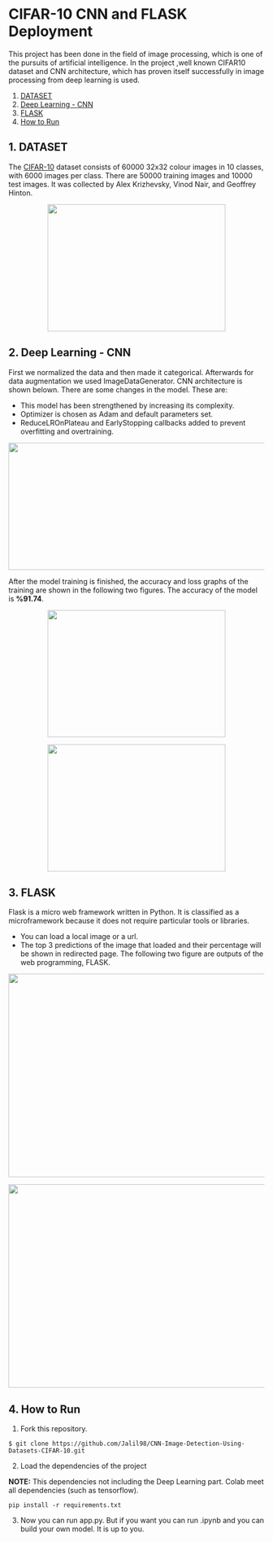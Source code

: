 # CIFAR-10 CNN and FLASK Deployment
This project has been done in the field of image processing, which is one of the pursuits of artificial intelligence. In the project ,well known CIFAR10 dataset and CNN architecture, which has proven itself successfully in image processing from deep learning is used.

1. [ DATASET ](#DATASET)
2. [ Deep Learning - CNN ](#DeepLearning-CNN)
3. [ FLASK ](#FLASK)
4. [ How to Run ](#HowtoRun)

<a name="DATASET"></a>
## 1. DATASET
The [CIFAR-10](https://www.cs.toronto.edu/~kriz/cifar.html) dataset consists of 60000 32x32 colour images in 10 classes, with 6000 images per class. There are 50000 training images and 10000 test images. It was collected by Alex Krizhevsky, Vinod Nair, and Geoffrey Hinton.

<p align="center">
<img src="https://user-images.githubusercontent.com/81585804/176235421-94e66358-a64d-4de9-b30f-67057755cf70.png" width="350" height="250">
</p>

<a name="DeepLearning-CNN"></a>
## 2. Deep Learning - CNN 
First we normalized the data and then made it categorical. Afterwards for data augmentation we used ImageDataGenerator. CNN architecture is shown belown. There are some changes in the model. These are: 
* This model has been strengthened by increasing its complexity. 
* Optimizer is chosen as Adam and default parameters set.
* ReduceLROnPlateau and EarlyStopping callbacks added to prevent overfitting and overtraining.

<p align="center">
<img src="https://user-images.githubusercontent.com/81585804/176241200-1da85e69-edef-4029-9253-a7d45e21f99d.png" width="800" height="250">
</p>

After the model training is finished, the accuracy and loss graphs of the training are shown in the following two figures. The accuracy of the model is **%91.74**.
<p align="center">
<img src="https://user-images.githubusercontent.com/81585804/176241918-49af7597-30bb-4e0c-83b9-ded38d1c9f45.png" width="350" height="250">
</p>

<p align="center">
<img src="https://user-images.githubusercontent.com/81585804/176242139-eac5db1e-cce6-4c0f-9fff-3537bc6cc704.png" width="350" height="250">
</p>

<a name="FLASK"></a>
## 3. FLASK
Flask is a micro web framework written in Python. It is classified as a microframework because it does not require particular tools or libraries. 
* You can load a local image or a url.
* The top 3 predictions of the image that loaded and their percentage will be shown in redirected page.
The following two figure are outputs of the web programming, FLASK.

<p align="center">
<img src="https://user-images.githubusercontent.com/81585804/176243667-85bc3c1c-9428-4729-93d9-d26167256ddc.png" width="700" height="400">
</p>

<p align="center">
<img src="https://user-images.githubusercontent.com/81585804/176243750-8bf26887-b475-4af9-a631-fc29575535ed.png" width="700" height="400">
</p>

<a name="HowtoRun"></a>
## 4. How to Run


1. Fork this repository.
 ```console
$ git clone https://github.com/Jalil98/CNN-Image-Detection-Using-Datasets-CIFAR-10.git

```

2. Load the dependencies of the project

**NOTE:** This dependencies not including the Deep Learning part. Colab meet all dependencies (such as tensorflow).

 ```console
pip install -r requirements.txt
```

3. Now you can run app.py. But if you want you can run .ipynb and you can build your own model. It is up to you. 

